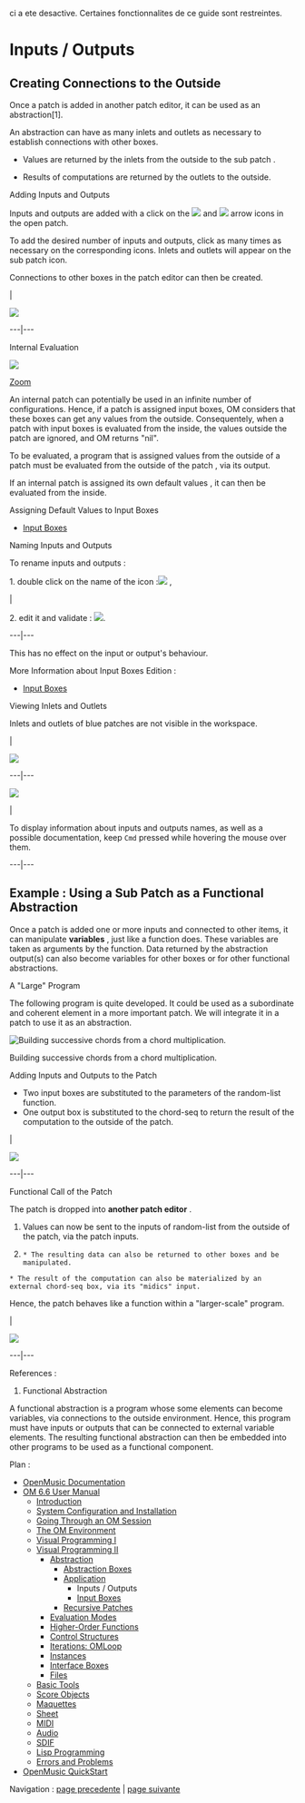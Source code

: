 ci a ete desactive. Certaines fonctionnalites de ce guide sont restreintes.

# Inputs / Outputs

## Creating Connections to the Outside

Once a patch is added in another patch editor, it can be used as an
abstraction[1].

An abstraction can have as many inlets and outlets as necessary to establish
connections with other boxes.

  * Values are returned by the inlets from the outside to the sub patch . 

  * Results of computations are returned by the outlets to the outside.

Adding Inputs and Outputs

Inputs and outputs are added with a click on the
![](../res/greenarrow_icon.png) and ![](../res/bluearrow_icon.png) arrow icons
in the open patch.

To add the desired number of inputs and outputs, click as many times as
necessary on the corresponding icons. Inlets and outlets will appear on the
sub patch icon.

Connections to other boxes in the patch editor can then be created.

|

![](../res/inout.png)  
  
---|---  
  
Internal Evaluation

![](../res/InternalEvaluationExample_scr.png)

[Zoom](../res/InternalEvaluationExample_scr_1.png "Zoom \(nouvelle fenêtre\)")

An internal patch can potentially be used in an infinite number of
configurations. Hence, if a patch is assigned input boxes, OM considers that
these boxes can get any values from the outside. Consequentely, when a patch
with input boxes is evaluated from the inside, the values outside the patch
are ignored, and OM returns "nil".

To be evaluated, a program  that is assigned values from the outside of a
patch must be evaluated  from the outside of the patch , via its output.

If an internal patch is assigned  its own default values , it can then be
evaluated from the inside.

Assigning Default Values to Input Boxes

  * [Input Boxes](AbsInputBoxes)

Naming Inputs and Outputs

To rename inputs and outputs :

1\. double click on the name of the icon :![](../res/changenameinput_icon.png)
,

|

2\. edit it and validate : ![](../res/result_icon.png).  
  
---|---  
  
This has no effect on the input or output's behaviour.

More Information about Input Boxes Edition :

  * [Input Boxes](AbsInputBoxes)

Viewing Inlets and Outlets

Inlets and outlets of blue patches are not visible in the workspace.

|

![](../res/inletsoutlets1.png)  
  
---|---  
  
![](../res/display.png)

|

To display information about inputs and outputs names, as well as a possible
documentation, keep `Cmd` pressed while hovering the mouse over them.  
  
---|---  
  
## Example : Using a Sub Patch as a Functional Abstraction

Once a patch is added one or more inputs and connected to other items, it can
manipulate **variables** , just like a function does. These variables are
taken as arguments by the function. Data returned by the abstraction output(s)
can also become variables for other boxes or for other functional
abstractions.

A "Large" Program

The following program is quite developed. It could be used as a subordinate
and coherent element in a more important patch. We will integrate it in a
patch to use it as an abstraction.

![Building successive chords from a chord
multiplication.](../res/chordmult.png)

Building successive chords from a chord multiplication.

Adding Inputs and Outputs to the Patch

  * Two input boxes are substituted to the parameters of the  random-list function.
  * One output box is substituted to the chord-seq to return the result of the computation to the outside of the patch.

|

![](../res/chordmult1A.png)  
  
---|---  
  
Functional Call of the Patch

The patch is dropped into  **another patch editor** .

  1. Values can now be sent to the inputs of random-list from the outside of the patch, via the patch inputs. 

  2.     * The resulting data can also be returned to other boxes and be manipulated. 
    * The result of the computation can also be materialized by an external chord-seq box, via its "midics" input.

Hence, the patch behaves like a function within a "larger-scale" program.

|

![](../res/chordm.png)  
  
---|---  
  
References :

  1. Functional Abstraction

A functional abstraction is a program whose some elements can become
variables, via connections to the outside environment. Hence, this program
must have inputs or outputs that can be connected to external variable
elements. The resulting functional abstraction can then be embedded into other
programs to be used as a functional component.

Plan :

  * [OpenMusic Documentation](OM-Documentation)
  * [OM 6.6 User Manual](OM-User-Manual)
    * [Introduction](00-Sommaire)
    * [System Configuration and Installation](Installation)
    * [Going Through an OM Session](Goingthrough)
    * [The OM Environment](Environment)
    * [Visual Programming I](BasicVisualProgramming)
    * [Visual Programming II](AdvancedVisualProgramming)
      * [Abstraction](Abstraction)
        * [Abstraction Boxes](AbsBoxes)
        * [Application](AbsApplication)
          * Inputs / Outputs
          * [Input Boxes](AbsInputBoxes)
        * [Recursive Patches](Recursion)
      * [Evaluation Modes](EvalModes)
      * [Higher-Order Functions](HighOrder)
      * [Control Structures](Control)
      * [Iterations: OMLoop](OMLoop)
      * [Instances](Instances)
      * [Interface Boxes](InterfaceBoxes)
      * [Files](Files)
    * [Basic Tools](BasicObjects)
    * [Score Objects](ScoreObjects)
    * [Maquettes](Maquettes)
    * [Sheet](Sheet)
    * [MIDI](MIDI)
    * [Audio](Audio)
    * [SDIF](SDIF)
    * [Lisp Programming](Lisp)
    * [Errors and Problems](errors)
  * [OpenMusic QuickStart](QuickStart-Chapters)

Navigation : [page precedente](AbsApplication "page
précédente\(Application\)") | [page suivante](AbsInputBoxes "page
suivante\(Input Boxes\)")

